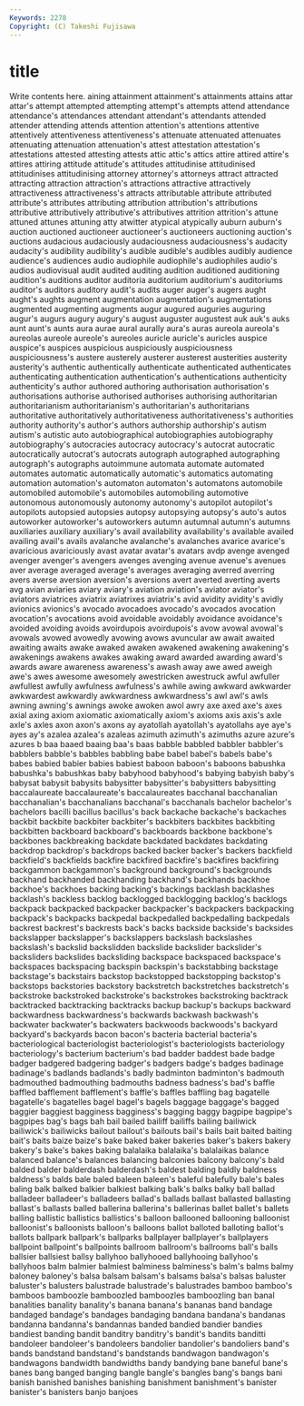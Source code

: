 ```yaml
---
Keywords: 2278 
Copyright: (C) Takeshi Fujisawa
---
```


# title

Write contents here.
aining attainment attainment's attainments attains
attar attar's attempt attempted attempting attempt's attempts attend attendance attendance's
attendances attendant attendant's attendants attended attender attending attends attention attention's
attentions attentive attentively attentiveness attentiveness's attenuate attenuated attenuates attenuating attenuation
attenuation's attest attestation attestation's attestations attested attesting attests attic attic's
attics attire attired attire's attires attiring attitude attitude's attitudes attitudinise
attitudinised attitudinises attitudinising attorney attorney's attorneys attract attracted attracting attraction
attraction's attractions attractive attractively attractiveness attractiveness's attracts attributable attribute attributed
attribute's attributes attributing attribution attribution's attributions attributive attributively attributive's attributives
attrition attrition's attune attuned attunes attuning atty atwitter atypical atypically
auburn auburn's auction auctioned auctioneer auctioneer's auctioneers auctioning auction's auctions
audacious audaciously audaciousness audaciousness's audacity audacity's audibility audibility's audible audible's
audibles audibly audience audience's audiences audio audiophile audiophile's audiophiles audio's
audios audiovisual audit audited auditing audition auditioned auditioning audition's auditions
auditor auditoria auditorium auditorium's auditoriums auditor's auditors auditory audit's audits
auger auger's augers aught aught's aughts augment augmentation augmentation's augmentations
augmented augmenting augments augur augured auguries auguring augur's augurs augury
augury's august auguster augustest auk auk's auks aunt aunt's aunts
aura aurae aural aurally aura's auras aureola aureola's aureolas aureole
aureole's aureoles auricle auricle's auricles auspice auspice's auspices auspicious auspiciously
auspiciousness auspiciousness's austere austerely austerer austerest austerities austerity austerity's authentic
authentically authenticate authenticated authenticates authenticating authentication authentication's authentications authenticity authenticity's
author authored authoring authorisation authorisation's authorisations authorise authorised authorises authorising
authoritarian authoritarianism authoritarianism's authoritarian's authoritarians authoritative authoritatively authoritativeness authoritativeness's authorities
authority authority's author's authors authorship authorship's autism autism's autistic auto
autobiographical autobiographies autobiography autobiography's autocracies autocracy autocracy's autocrat autocratic autocratically
autocrat's autocrats autograph autographed autographing autograph's autographs autoimmune automata automate
automated automates automatic automatically automatic's automatics automating automation automation's automaton
automaton's automatons automobile automobiled automobile's automobiles automobiling automotive autonomous autonomously
autonomy autonomy's autopilot autopilot's autopilots autopsied autopsies autopsy autopsying autopsy's
auto's autos autoworker autoworker's autoworkers autumn autumnal autumn's autumns auxiliaries
auxiliary auxiliary's avail availability availability's available availed availing avail's avails
avalanche avalanche's avalanches avarice avarice's avaricious avariciously avast avatar avatar's
avatars avdp avenge avenged avenger avenger's avengers avenges avenging avenue
avenue's avenues aver average averaged average's averages averaging averred averring
avers averse aversion aversion's aversions avert averted averting averts avg
avian aviaries aviary aviary's aviation aviation's aviator aviator's aviators aviatrices
aviatrix aviatrixes aviatrix's avid avidity avidity's avidly avionics avionics's avocado
avocadoes avocado's avocados avocation avocation's avocations avoid avoidable avoidably avoidance
avoidance's avoided avoiding avoids avoirdupois avoirdupois's avow avowal avowal's avowals
avowed avowedly avowing avows avuncular aw await awaited awaiting awaits
awake awaked awaken awakened awakening awakening's awakenings awakens awakes awaking
award awarded awarding award's awards aware awareness awareness's awash away
awe awed aweigh awe's awes awesome awesomely awestricken awestruck awful
awfuller awfullest awfully awfulness awfulness's awhile awing awkward awkwarder awkwardest
awkwardly awkwardness awkwardness's awl awl's awls awning awning's awnings awoke
awoken awol awry axe axed axe's axes axial axing axiom
axiomatic axiomatically axiom's axioms axis axis's axle axle's axles axon
axon's axons ay ayatollah ayatollah's ayatollahs aye aye's ayes ay's
azalea azalea's azaleas azimuth azimuth's azimuths azure azure's azures b
baa baaed baaing baa's baas babble babbled babbler babbler's babblers
babble's babbles babbling babe babel babel's babels babe's babes babied
babier babies babiest baboon baboon's baboons babushka babushka's babushkas baby
babyhood babyhood's babying babyish baby's babysat babysit babysits babysitter babysitter's
babysitters babysitting baccalaureate baccalaureate's baccalaureates bacchanal bacchanalian bacchanalian's bacchanalians bacchanal's
bacchanals bachelor bachelor's bachelors bacilli bacillus bacillus's back backache backache's
backaches backbit backbite backbiter backbiter's backbiters backbites backbiting backbitten backboard
backboard's backboards backbone backbone's backbones backbreaking backdate backdated backdates backdating
backdrop backdrop's backdrops backed backer backer's backers backfield backfield's backfields
backfire backfired backfire's backfires backfiring backgammon backgammon's background background's backgrounds
backhand backhanded backhanding backhand's backhands backhoe backhoe's backhoes backing backing's
backings backlash backlashes backlash's backless backlog backlogged backlogging backlog's backlogs
backpack backpacked backpacker backpacker's backpackers backpacking backpack's backpacks backpedal backpedalled
backpedalling backpedals backrest backrest's backrests back's backs backside backside's backsides
backslapper backslapper's backslappers backslash backslashes backslash's backslid backslidden backslide backslider
backslider's backsliders backslides backsliding backspace backspaced backspace's backspaces backspacing backspin
backspin's backstabbing backstage backstage's backstairs backstop backstopped backstopping backstop's backstops
backstories backstory backstretch backstretches backstretch's backstroke backstroked backstroke's backstrokes backstroking
backtrack backtracked backtracking backtracks backup backup's backups backward backwardness backwardness's
backwards backwash backwash's backwater backwater's backwaters backwoods backwoods's backyard backyard's
backyards bacon bacon's bacteria bacterial bacteria's bacteriological bacteriologist bacteriologist's bacteriologists
bacteriology bacteriology's bacterium bacterium's bad badder baddest bade badge badger
badgered badgering badger's badgers badge's badges badinage badinage's badlands badlands's
badly badminton badminton's badmouth badmouthed badmouthing badmouths badness badness's bad's
baffle baffled bafflement bafflement's baffle's baffles baffling bag bagatelle bagatelle's
bagatelles bagel bagel's bagels baggage baggage's bagged baggier baggiest bagginess
bagginess's bagging baggy bagpipe bagpipe's bagpipes bag's bags bah bail
bailed bailiff bailiffs bailing bailiwick bailiwick's bailiwicks bailout bailout's bailouts
bail's bails bait baited baiting bait's baits baize baize's bake
baked baker bakeries baker's bakers bakery bakery's bake's bakes baking
balalaika balalaika's balalaikas balance balanced balance's balances balancing balconies balcony
balcony's bald balded balder balderdash balderdash's baldest balding baldly baldness
baldness's balds bale baled baleen baleen's baleful balefully bale's bales
baling balk balked balkier balkiest balking balk's balks balky ball
ballad balladeer balladeer's balladeers ballad's ballads ballast ballasted ballasting ballast's
ballasts balled ballerina ballerina's ballerinas ballet ballet's ballets balling ballistic
ballistics ballistics's balloon ballooned ballooning balloonist balloonist's balloonists balloon's balloons
ballot balloted balloting ballot's ballots ballpark ballpark's ballparks ballplayer ballplayer's
ballplayers ballpoint ballpoint's ballpoints ballroom ballroom's ballrooms ball's balls ballsier
ballsiest ballsy ballyhoo ballyhooed ballyhooing ballyhoo's ballyhoos balm balmier balmiest
balminess balminess's balm's balms balmy baloney baloney's balsa balsam balsam's
balsams balsa's balsas baluster baluster's balusters balustrade balustrade's balustrades bamboo
bamboo's bamboos bamboozle bamboozled bamboozles bamboozling ban banal banalities banality
banality's banana banana's bananas band bandage bandaged bandage's bandages bandaging
bandana bandana's bandanas bandanna bandanna's bandannas banded bandied bandier bandies
bandiest banding bandit banditry banditry's bandit's bandits banditti bandoleer bandoleer's
bandoleers bandolier bandolier's bandoliers band's bands bandstand bandstand's bandstands bandwagon
bandwagon's bandwagons bandwidth bandwidths bandy bandying bane baneful bane's banes
bang banged banging bangle bangle's bangles bang's bangs bani banish
banished banishes banishing banishment banishment's banister banister's banisters banjo banjoes
